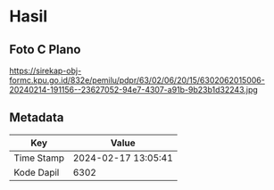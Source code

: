 # Hasil

## Foto C Plano

https://sirekap-obj-formc.kpu.go.id/832e/pemilu/pdpr/63/02/06/20/15/6302062015006-20240214-191156--23627052-94e7-4307-a91b-9b23b1d32243.jpg


## Metadata

| Key        | Value               |
| ---------- | ------------------- |
| Time Stamp | 2024-02-17 13:05:41 |
| Kode Dapil | 6302                |



